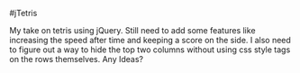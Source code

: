 #jTetris

My take on tetris using jQuery. Still need to add some features like increasing the speed after time and keeping a score on the side. I also need to figure out a way to hide the top two columns without using css style tags on the rows themselves. Any Ideas?